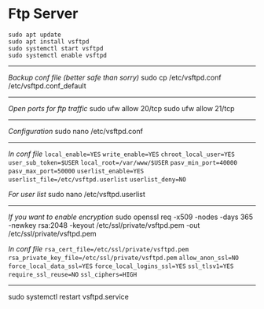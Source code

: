 # Ftp Server

    sudo apt update
    sudo apt install vsftpd
    sudo systemctl start vsftpd
    sudo systemctl enable vsftpd

---

*Backup conf file (better safe than sorry)*
   sudo cp /etc/vsftpd.conf  /etc/vsftpd.conf_default

 ---
 
*Open ports for ftp traffic*
   sudo ufw allow 20/tcp
   sudo ufw allow 21/tcp

---

*Configuration*
   sudo nano /etc/vsftpd.conf

---

*In conf file*
`local_enable=YES`
`write_enable=YES`
`chroot_local_user=YES`
`user_sub_token=$USER`
`local_root=/var/www/$USER`
`pasv_min_port=40000`
`pasv_max_port=50000`
`userlist_enable=YES`
`userlist_file=/etc/vsftpd.userlist`
`userlist_deny=NO`

*For user list*
   sudo nano /etc/vsftpd.userlist

---

*If you want to enable encryption*
   sudo openssl req -x509 -nodes -days 365 -newkey rsa:2048 -keyout /etc/ssl/private/vsftpd.pem -out /etc/ssl/private/vsftpd.pem

*In conf file*
`rsa_cert_file=/etc/ssl/private/vsftpd.pem`
`rsa_private_key_file=/etc/ssl/private/vsftpd.pem`
`allow_anon_ssl=NO`
`force_local_data_ssl=YES`
`force_local_logins_ssl=YES`
`ssl_tlsv1=YES`
`require_ssl_reuse=NO`
`ssl_ciphers=HIGH`

---

   sudo systemctl restart vsftpd.service
